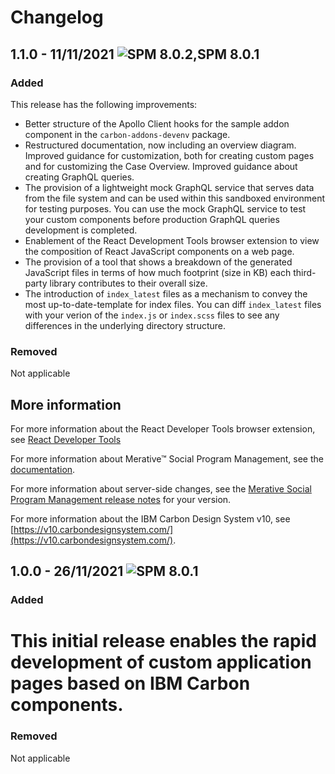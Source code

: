 # Changelog
## 1.1.0 - 11/11/2021 ![SPM 8.0.2,SPM 8.0.1](https://img.shields.io/badge/-SPM_8.0.2-green)
### Added

This release has the following improvements: 
 - Better structure of the Apollo Client hooks for the sample addon component in the `carbon-addons-devenv` package.
 - Restructured documentation, now including an overview diagram. Improved guidance for customization, both for creating custom pages and for customizing the Case Overview. Improved guidance about creating GraphQL queries.
 - The provision of a lightweight mock GraphQL service that serves data from the file system and can be used within this sandboxed environment for testing purposes. You can use the mock GraphQL service to test your custom components before production GraphQL queries development is completed.
 - Enablement of the React Development Tools browser extension to view the composition of React JavaScript components on a web page.
 - The provision of a tool that shows a breakdown of the generated JavaScript files in terms
of how much footprint (size in KB) each third-party library contributes to their overall size.
- The introduction of `index_latest` files as a mechanism to convey the most up-to-date-template for index files. You can diff `index_latest` files with your verion of the `index.js` or `index.scss` files to see any differences in the underlying directory structure.


### Removed 
Not applicable

## More information
For more information about the React Developer Tools browser extension, see [React Developer Tools](https://chrome.google.com/webstore/detail/react-developer-tools/fmkadmapgofadopljbjfkapdkoienihi?hl=en)

For more information about Merative™ Social Program Management, see the [documentation](https://curam-spm-devops.github.io/wh-support-docs/spm/pdf-documentation).

For more information about server-side changes, see the [Merative Social Program Management release notes](https://www-01.ibm.com/support/docview.wss?uid=swg27037963) for your version.

For more information about the IBM Carbon Design System v10, see [https://v10.carbondesignsystem.com/](https://v10.carbondesignsystem.com/).

## 1.0.0 - 26/11/2021 ![SPM 8.0.1](https://img.shields.io/badge/-SPM_8.0.1-green)
### Added

This initial release enables the rapid development of custom application pages based on IBM Carbon components.
=======

### Removed 
Not applicable


